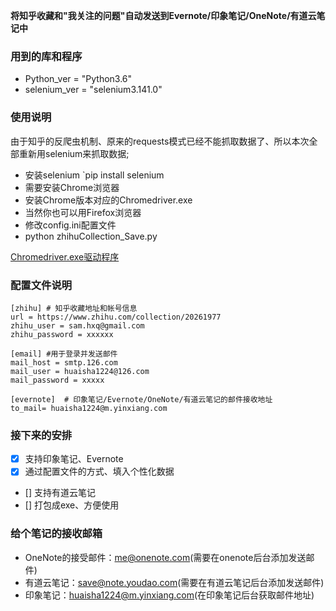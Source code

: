 **将知乎收藏和"我关注的问题"自动发送到Evernote/印象笔记/OneNote/有道云笔记中**

### 用到的库和程序
- Python_ver          = "Python3.6"
- selenium_ver        = "selenium3.141.0"


### 使用说明
由于知乎的反爬虫机制、原来的requests模式已经不能抓取数据了、所以本次全部重新用selenium来抓取数据;
- 安装selenium `pip install selenium
- 需要安装Chrome浏览器
- 安装Chrome版本对应的Chromedriver.exe
- 当然你也可以用Firefox浏览器
- 修改config.ini配置文件
- python zhihuCollection_Save.py

[Chromedriver.exe驱动程序](https://npm.taobao.org/mirrors/chromedriver/)




### 配置文件说明
    [zhihu] # 知乎收藏地址和帐号信息
    url = https://www.zhihu.com/collection/20261977
    zhihu_user = sam.hxq@gmail.com
    zhihu_password = xxxxxx

    [email] #用于登录并发送邮件
    mail_host = smtp.126.com
    mail_user = huaisha1224@126.com
    mail_password = xxxxx

    [evernote]  # 印象笔记/Evernote/OneNote/有道云笔记的邮件接收地址
    to_mail= huaisha1224@m.yinxiang.com 



### 接下来的安排

- [x] 支持印象笔记、Evernote
- [x] 通过配置文件的方式、填入个性化数据    
- [] 支持有道云笔记
- [] 打包成exe、方便使用


### 给个笔记的接收邮箱
- OneNote的接受邮件：me@onenote.com(需要在onenote后台添加发送邮件)
- 有道云笔记：save@note.youdao.com(需要在有道云笔记后台添加发送邮件)
- 印象笔记：huaisha1224@m.yinxiang.com(在印象笔记后台获取邮件地址)
